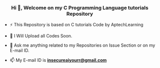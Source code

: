 <h3 align="center">Hi 👋, Welcome on my C Programming Language tutorials Repository</h3>

- ⚡ This Repository is based on C tutorials Code by AptechLearning

- 🌱 I Will Upload all Codes Soon.

- 💬 Ask me anything related to my Repositories on Issue Section or on my E-mail ID. 

- 📫 My E-mail ID is **insecureaiyourr@gmail.com**

